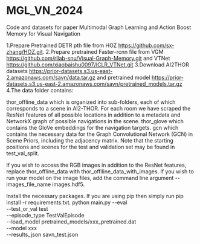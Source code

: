 # MGL_VN_2024
Code and datasets for paper Multimodal Graph Learning and Action Boost Memory for Visual Navigation

1.Prepare Pretrained DETR pth file from HOZ https://github.com/sx-zhang/HOZ.git.
2.Prepare pretrained Faster-rcnn file from VGM https://github.com/rllab-snu/Visual-Graph-Memory.git and VTNet https://github.com/xiaobaishu0097/ICLR_VTNet.git
3.Download AI2THOR datasets https://prior-datasets.s3.us-east-2.amazonaws.com/savn/data.tar.gz and pretrained model https://prior-datasets.s3.us-east-2.amazonaws.com/savn/pretrained_models.tar.gz
4.The data folder contains:

thor_offline_data which is organized into sub-folders, each of which corresponds to a scene in AI2-THOR. For each room we have scraped the ResNet features of all possible locations in addition to a metadata and NetworkX graph of possible navigations in the scene.
thor_glove which contains the GloVe embeddings for the navigation targets.
gcn which contains the necessary data for the Graph Convolutional Network (GCN) in Scene Priors, including the adjacency matrix.
Note that the starting positions and scenes for the test and validation set may be found in test_val_split.

If you wish to access the RGB images in addition to the ResNet features, replace thor_offline_data with thor_offlline_data_with_images. If you wish to run your model on the image files, add the command line argument --images_file_name images.hdf5.

Install the necessary packages. If you are using pip then simply run pip install -r requirements.txt.
python main.py --eval \
    --test_or_val test \
    --episode_type TestValEpisode \
    --load_model pretrained_models/xxx_pretrained.dat \
    --model xxx \
    --results_json savn_test.json 
